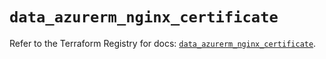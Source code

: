 # `data_azurerm_nginx_certificate`

Refer to the Terraform Registry for docs: [`data_azurerm_nginx_certificate`](https://registry.terraform.io/providers/hashicorp/azurerm/3.115.0/docs/data-sources/nginx_certificate).
